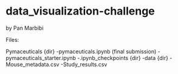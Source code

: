 # data_visualization-challenge
by Pan Marbibi


Files:

Pymaceuticals {dir}
-pymaceuticals.ipynb (final submission)
-pymaceuticals_starter.ipynb
-.ipynb_checkpoints {dir}
-data {dir}
  -Mouse_metadata.csv
  -Study_results.csv
  
  

